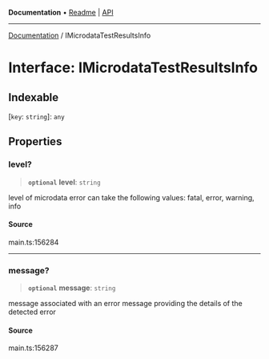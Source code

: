 **Documentation** • [Readme](../README.md) \| [API](../globals.md)

***

[Documentation](../README.md) / IMicrodataTestResultsInfo

# Interface: IMicrodataTestResultsInfo

## Indexable

 \[`key`: `string`\]: `any`

## Properties

### level?

> **`optional`** **level**: `string`

level of microdata error
can take the following values: fatal, error, warning, info

#### Source

main.ts:156284

***

### message?

> **`optional`** **message**: `string`

message associated with an error
message providing the details of the detected error

#### Source

main.ts:156287
